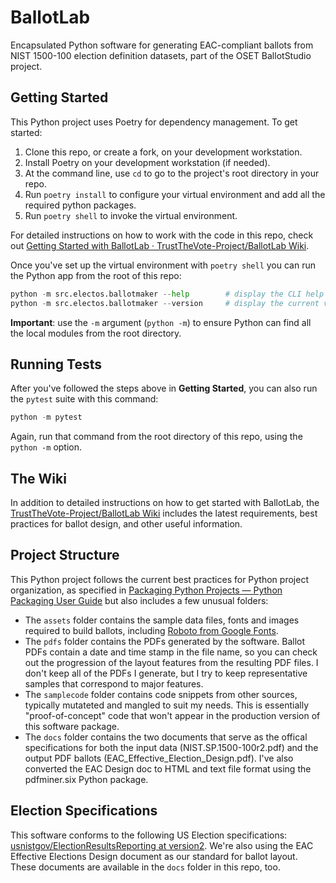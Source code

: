 # BallotLab

Encapsulated Python software for generating EAC-compliant ballots from NIST 1500-100 election definition datasets, part of the OSET BallotStudio project.

## Getting Started

This Python project uses Poetry for dependency management. To get started:

1. Clone this repo, or create a fork, on your development workstation.
2. Install Poetry on your development workstation (if needed).
3. At the command line, use `cd` to go to the project's root directory in your repo.
4. Run `poetry install` to configure your virtual environment and add all the required python packages.
5. Run `poetry shell` to invoke the virtual environment.

For detailed instructions on how to work with the code in this repo, check out [Getting Started with BallotLab · TrustTheVote-Project/BallotLab Wiki](https://github.com/TrustTheVote-Project/BallotLab/wiki/Getting-Started-with-BallotLab).

Once you've set up the virtual environment with `poetry shell` you can run the Python app from the root of this repo:

```python
python -m src.electos.ballotmaker --help        # display the CLI help text
python -m src.electos.ballotmaker --version     # display the current version number
```

**Important**: use the `-m` argument (`python -m`) to ensure Python can find all the local modules from the root directory.

## Running Tests

After you've followed the steps above in **Getting Started**, you can also run the `pytest` suite with this command:

```python
python -m pytest
```

Again, run that command from the root directory of this repo, using the `python -m` option.

## The Wiki

In addition to detailed instructions on how to get started with BallotLab, the [TrustTheVote-Project/BallotLab Wiki](https://github.com/TrustTheVote-Project/BallotLab/wiki) includes the latest requirements, best practices for ballot design, and other useful information.

## Project Structure

This Python project follows the current best practices for Python project organization, as specified in [Packaging Python Projects — Python Packaging User Guide](https://packaging.python.org/tutorials/packaging-projects/) but also includes a few unusual folders:

* The `assets` folder contains the sample data files, fonts and images required to build ballots, including [Roboto from Google Fonts](https://fonts.google.com/specimen/Roboto).
* The `pdfs` folder contains the PDFs generated by the software. Ballot PDFs contain a date and time stamp in the file name, so you can check out the progression of the layout features from the resulting PDF files. I don't keep all of the PDFs I generate, but I try to keep representative samples that correspond to major features.
* The `samplecode` folder contains code snippets from other sources, typically mutateted and mangled to suit my needs. This is essentially "proof-of-concept" code that won't appear in the production version of this software package.
* The `docs` folder contains the two documents that serve as the offical specifications for both the input data (NIST.SP.1500-100r2.pdf) and the output PDF ballots (EAC_Effective_Election_Design.pdf). I've also converted the EAC Design doc to HTML and text file format using the pdfminer.six Python package.

## Election Specifications

This software conforms to the following US Election specifications: [usnistgov/ElectionResultsReporting at version2](https://github.com/usnistgov/ElectionResultsReporting/tree/version2). We're also using the EAC Effective Elections Design document as our standard for ballot layout. These documents are available in the `docs` folder in this repo, too.
